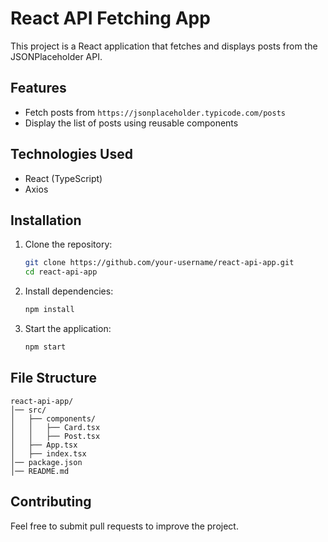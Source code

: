 # React API Fetching App

This project is a React application that fetches and displays posts from the JSONPlaceholder API.

## Features
- Fetch posts from `https://jsonplaceholder.typicode.com/posts`
- Display the list of posts using reusable components

## Technologies Used
- React (TypeScript)
- Axios

## Installation

1. Clone the repository:
   ```sh
   git clone https://github.com/your-username/react-api-app.git
   cd react-api-app
   ```

2. Install dependencies:
   ```sh
   npm install
   ```

3. Start the application:
   ```sh
   npm start
   ```

## File Structure
```
react-api-app/
│── src/
│   ├── components/
│   │   ├── Card.tsx
│   │   ├── Post.tsx
│   ├── App.tsx
│   ├── index.tsx
│── package.json
│── README.md
```



## Contributing
Feel free to submit pull requests to improve the project.


